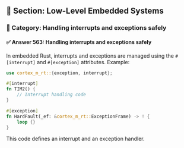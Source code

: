 ## 📘 Section: Low-Level Embedded Systems
### 🔹 Category: Handling interrupts and exceptions safely
#### ✅ Answer 563: Handling interrupts and exceptions safely

In embedded Rust, interrupts and exceptions are managed using the `#[interrupt]` and `#[exception]` attributes. Example:

```rust
use cortex_m_rt::{exception, interrupt};

#[interrupt]
fn TIM2() {
    // Interrupt handling code
}

#[exception]
fn HardFault(_ef: &cortex_m_rt::ExceptionFrame) -> ! {
    loop {}
}
```

This code defines an interrupt and an exception handler.
